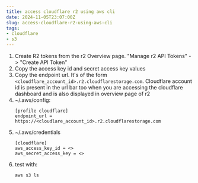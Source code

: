 ```yaml
---
title: access cloudflare r2 using aws cli
date: 2024-11-05T23:07:00Z
slug: access-cloudflare-r2-using-aws-cli
tags:
- cloudflare
- s3
---
```


1. Create R2 tokens from the r2 Overview page. "Manage r2 API Tokens" -> "Create API Token"
3. Copy the access key id and secret access key values
4. Copy the endpoint url. It's of the form `<cloudflare_account_id>.r2.cloudflarestorage.com`. Cloudflare account id is present in the url bar too when you are accessing the cloudflare dashboard and is also displayed in overview page of r2
4. ~/.aws/config:
   ```
   [profile cloudflare]
   endpoint_url = https://<cloudlare_account_id>.r2.cloudflarestorage.com
   ```
5. ~/.aws/credentials
   ```
   [cloudflare]
   aws_access_key_id = <> 
   aws_secret_access_key = <>
   ```
6. test with:
   ```
   aws s3 ls
   ```
